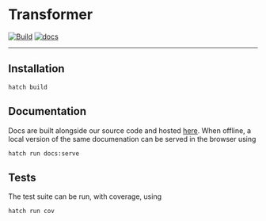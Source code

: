 # Transformer

[![Build](https://github.com/yngtdd/transformer/actions/workflows/build.yml/badge.svg)](https://github.com/yngtdd/transformer/actions/workflows/build.yml)
[![docs](https://github.com/yngtdd/transformer/actions/workflows/docs.yml/badge.svg)](https://github.com/yngtdd/transformer/actions/workflows/docs.yml)

---

## Installation

```console
hatch build
```

## Documentation

Docs are built alongside our source code and hosted [here](https://yngtdd.github.io/transformer/).
When offline, a local version of the same documenation can be served in the browser using


```console
hatch run docs:serve
```

## Tests

The test suite can be run, with coverage, using

```console
hatch run cov
```

